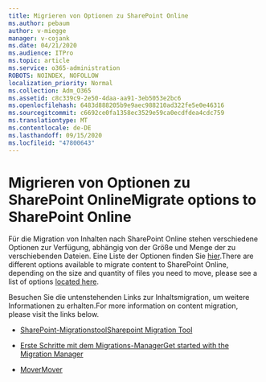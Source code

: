 ```yaml
---
title: Migrieren von Optionen zu SharePoint Online
ms.author: pebaum
author: v-miegge
manager: v-cojank
ms.date: 04/21/2020
ms.audience: ITPro
ms.topic: article
ms.service: o365-administration
ROBOTS: NOINDEX, NOFOLLOW
localization_priority: Normal
ms.collection: Adm_O365
ms.assetid: c8c339c9-2e50-4daa-aa91-3eb5053e2bc6
ms.openlocfilehash: 6483d888205b9e9aec988210ad322fe5e0e46316
ms.sourcegitcommit: c6692ce0fa1358ec3529e59ca0ecdfdea4cdc759
ms.translationtype: MT
ms.contentlocale: de-DE
ms.lasthandoff: 09/15/2020
ms.locfileid: "47800643"
---
```

# <a name="migrate-options-to-sharepoint-online"></a><span data-ttu-id="35f2d-102">Migrieren von Optionen zu SharePoint Online</span><span class="sxs-lookup"><span data-stu-id="35f2d-102">Migrate options to SharePoint Online</span></span>

<span data-ttu-id="35f2d-103">Für die Migration von Inhalten nach SharePoint Online stehen verschiedene Optionen zur Verfügung, abhängig von der Größe und Menge der zu verschiebenden Dateien. Eine Liste der Optionen finden Sie [hier](https://docs.microsoft.com/sharepointmigration/migrate-to-sharepoint-online).</span><span class="sxs-lookup"><span data-stu-id="35f2d-103">There are different options available to migrate content to SharePoint Online, depending on the size and quantity of files you need to move, please see a list of options [located here](https://docs.microsoft.com/sharepointmigration/migrate-to-sharepoint-online).</span></span>

<span data-ttu-id="35f2d-104">Besuchen Sie die untenstehenden Links zur Inhaltsmigration, um weitere Informationen zu erhalten.</span><span class="sxs-lookup"><span data-stu-id="35f2d-104">For more information on content migration, please visit the links below.</span></span>

- [<span data-ttu-id="35f2d-105">SharePoint-Migrationstool</span><span class="sxs-lookup"><span data-stu-id="35f2d-105">Sharepoint Migration Tool</span></span>](https://docs.microsoft.com/sharepointmigration/introducing-the-sharepoint-migration-tool)

- [<span data-ttu-id="35f2d-106">Erste Schritte mit dem Migrations-Manager</span><span class="sxs-lookup"><span data-stu-id="35f2d-106">Get started with the Migration Manager</span></span>](https://docs.microsoft.com/sharepointmigration/mm-get-started)

- [<span data-ttu-id="35f2d-107">Mover</span><span class="sxs-lookup"><span data-stu-id="35f2d-107">Mover</span></span>](https://docs.microsoft.com/sharepointmigration/mover-plan-migration)
